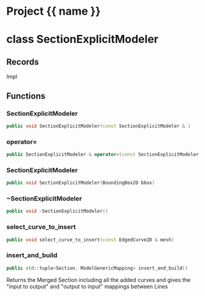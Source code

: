 <script setup>
import {useRoute} from 'vitepress'
const {path} = useRoute()
const tokens = path.split('/')
const words = tokens[2].split('-');
for (let i = 0; i < words.length; i++) {
    words[i] = words[i].charAt(0).toUpperCase() + words[i].slice(1);
    words[i] = words[i].replace('geode', 'Geode')
}
const name = words.join('-');
</script>
# Project {{ name }}

# class SectionExplicitModeler


## Records

Impl



## Functions

### SectionExplicitModeler

```cpp
public void SectionExplicitModeler(const SectionExplicitModeler & )
```


### operator=

```cpp
public SectionExplicitModeler & operator=(const SectionExplicitModeler & )
```


### SectionExplicitModeler

```cpp
public void SectionExplicitModeler(BoundingBox2D bbox)
```


### ~SectionExplicitModeler

```cpp
public void ~SectionExplicitModeler()
```


### select_curve_to_insert

```cpp
public void select_curve_to_insert(const EdgedCurve2D & mesh)
```


### insert_and_build

```cpp
public std::tuple<Section, ModelGenericMapping> insert_and_build()
```


 Returns the Merged Section including all the added curves and gives the "input to output" and "output to input" mappings between Lines



